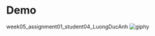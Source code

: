 # Demo
week05_assignment01_student04_LuongDucAnh
![giphy](https://user-images.githubusercontent.com/96051070/184502021-c1319f5a-14ff-4f59-9554-e99d1746c43a.gif)
